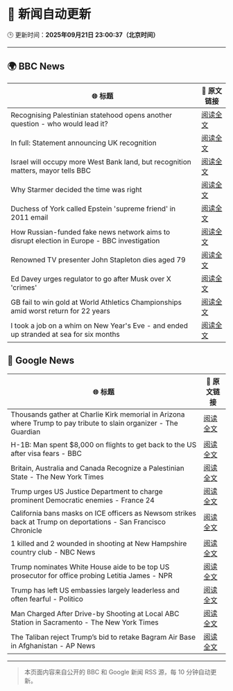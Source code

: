 # 🧠 新闻自动更新

🕒 更新时间：**2025年09月21日 23:00:37（北京时间）**

---

## 🌍 BBC News

| 🌐 标题 | 🔗 原文链接 |
|--------|-------------|
| Recognising Palestinian statehood opens another question - who would lead it? | [阅读全文](https://www.bbc.com/news/articles/c930dlxnee4o?at_medium=RSS&at_campaign=rss) |
| In full: Statement announcing UK recognition | [阅读全文](https://www.bbc.com/news/articles/cewnn8qe7wro?at_medium=RSS&at_campaign=rss) |
| Israel will occupy more West Bank land, but recognition matters, mayor tells BBC | [阅读全文](https://www.bbc.com/news/articles/c0ez9qxzl2jo?at_medium=RSS&at_campaign=rss) |
| Why Starmer decided the time was right | [阅读全文](https://www.bbc.com/news/articles/cp9848kxp2go?at_medium=RSS&at_campaign=rss) |
| Duchess of York called Epstein 'supreme friend' in 2011 email | [阅读全文](https://www.bbc.com/news/articles/cgj11l3wd35o?at_medium=RSS&at_campaign=rss) |
| How Russian-funded fake news network aims to disrupt election in Europe - BBC investigation | [阅读全文](https://www.bbc.com/news/articles/c4g5kl0n5d2o?at_medium=RSS&at_campaign=rss) |
| Renowned TV presenter John Stapleton dies aged 79 | [阅读全文](https://www.bbc.com/news/articles/c9300xw27vgo?at_medium=RSS&at_campaign=rss) |
| Ed Davey urges regulator to go after Musk over X 'crimes' | [阅读全文](https://www.bbc.com/news/articles/c5y558r2r1qo?at_medium=RSS&at_campaign=rss) |
| GB fail to win gold at World Athletics Championships amid worst return for 22 years | [阅读全文](https://www.bbc.com/sport/athletics/articles/c9dxxvgeg5wo?at_medium=RSS&at_campaign=rss) |
| I took a job on a whim on New Year's Eve - and ended up stranded at sea for six months | [阅读全文](https://www.bbc.com/news/articles/crev9y77njpo?at_medium=RSS&at_campaign=rss) |

## 📰 Google News

| 🌐 标题 | 🔗 原文链接 |
|--------|-------------|
| Thousands gather at Charlie Kirk memorial in Arizona where Trump to pay tribute to slain organizer - The Guardian | [阅读全文](https://news.google.com/rss/articles/CBMi3wFBVV95cUxQT0dpRFFlbTk3VkRjMTE2Vk5aSmRyYTl5RFNEMm5hN3BNMUhlXzU1VHNNRTRFcEZrM0ROa3BmYjIxbV9rdjNqbGpjeTJMRFBqSmVraUluRmFuUGZWLVdMWXc0cTZtSDN6VEV6MHB1NDJIN2lBV1lYdDFxdHB2S0FyeW1QWFRDTmxxckZJR1lKM1dsdV9lNGhVc1FaYTQwZXBHUUtjV3poSU9tSjR3cTRia19yYUs1elpEWFNEalpaQ3FlbGk3YlQ2ZXNZVFlVc2hjeVV1cnZDNDRMMUVHcjhZ?oc=5) |
| H-1B: Man spent $8,000 on flights to get back to the US after visa fears - BBC | [阅读全文](https://news.google.com/rss/articles/CBMiWkFVX3lxTE0wOFBJTzc2TUJ3Zkd2NUV2N1VHNUFjbnYzR253akdpVEstN2tZYXV2b0RtOEdvOEJHYWozUExycDBqZ2kwWVBQTUw3aE1LU3JfQkRJV2l1T3BVd9IBX0FVX3lxTFBrZktjTFp2R1Nzc1VhcG94a1kyMmJ1T21HZ0hxZ2l0eVdmNFFzdHhFb3Y5U1BQQ1VUNG5kVnNuSVQzSDhORDdIcHl1N2JHNng5dTNDRTNRZHowcGI3TWlR?oc=5) |
| Britain, Australia and Canada Recognize a Palestinian State - The New York Times | [阅读全文](https://news.google.com/rss/articles/CBMilgFBVV95cUxQR050UFU0ZXpxQWUwNWVHNVRMMDlBbThrb044TE1NanZ0UDRtSFRIbVRkbGUyVWtTUTdSU05RMFp2aEZSaTJzRThWRUZQUzNPcndIZjZoSjdzTmxPYmNsR2tpaUdLM0pJc3dhUXZIUTI0MEVqYjRUTy1ZaHRmSzVKeDdHZ3Vfb0Z3Z0hSOGJsTXZOOXFLRGc?oc=5) |
| Trump urges US Justice Department to charge prominent Democratic enemies - France 24 | [阅读全文](https://news.google.com/rss/articles/CBMiugFBVV95cUxPTVFaNlFZV2RJaFJWSmdJU3JIN3VRSmIwSGxWSjVDbWxDZ01oX3JvWDE4dUVXX2JWWEc0eGZNR0x4a0xuS0hWbjByMllnMktHOS0tZTlvQlp6UXhEbm9DOVpHWl9ZSnNOMUtVTko2eE1TM3d6RkZ6cjBzZ1pNUlcybWJaNzViX3ZqLUJ1TGRxckx3SEVXaDVYbG5lZ3loMXlOYjlEWXN5UmE2NlVEblhjYmJYa0MzX0Nuc2c?oc=5) |
| California bans masks on ICE officers as Newsom strikes back at Trump on deportations - San Francisco Chronicle | [阅读全文](https://news.google.com/rss/articles/CBMijwFBVV95cUxPZTF6eU5rYVVrQnltRWFVM1RfRUpWWFNHYkxvQ2JobEZxTExnVWg1amdrSmJaT3ItaDJZc19pb0FyQ285R0RDTFk1VHYwLTZCYV8zbU9fT190UTludWNpbU9YYkRBNFBJa3NsNFRsNTFtTWlacGJsdnFLZzY2WWdReTdmV0NjaHl3TlpHRHJZRQ?oc=5) |
| 1 killed and 2 wounded in shooting at New Hampshire country club - NBC News | [阅读全文](https://news.google.com/rss/articles/CBMiqwFBVV95cUxNMFdBaE94STVGTFM3VXZQNDBYd21ycGxPMlp4TnMyQzYzQ1c1U1dGQU9nMGVpZlFXT0RZZmlwUjNUeXlUNGtYWFc2a212NjVQODZ1Vjhnb3ZXbjJabXZPeFpCdGRpejAzQzdtNW9xODRqQ1pBb1E5czNSUGJCU3B2cFFGSll0YU10ZFZuRlEyMEhOdmRnQnh2OHhpQ0M2WVNFeWhGNGhGYWYxbWvSAVZBVV95cUxQU0ZsVHdxQ295N0U5b21mcTd6VGVQZnhTZEVYRW93UDBya0pkcUJwOXJueFMzdkJTbjU4Rk5PMnBnZUVwb0Z5OWszcnBsMVM3RjNTQ2VRZw?oc=5) |
| Trump nominates White House aide to be top US prosecutor for office probing Letitia James - NPR | [阅读全文](https://news.google.com/rss/articles/CBMiuAFBVV95cUxQc3BhN2NlVkZFaHNpa1pRUWtJWWdCWWZJUGNPWDJVOGhFOVBhZm5EbjhiY0J3SXRBOTUtQWw2RkhONjBfWlJ3YW1GSzFQa1lHNU8wTG5mb0tnMVltMjJrcHBOUmNQLUlhMW82UlZzVndPZkcxb3RsQlBWcWJMR3d1b1lpeVZKR0xYTzRVVHdhTVBNd0RFNmk0cEZsZFFHb21XTFRvSEpNdHFlVjlQRHp5Q1A3emg4UEt0?oc=5) |
| Trump has left US embassies largely leaderless and often fearful - Politico | [阅读全文](https://news.google.com/rss/articles/CBMigwFBVV95cUxQOS12MEVfTzJEV2N0b196SjRJVld4Rm1DQVp3OTlFbUJicS1NTlFlaTdkUlJJZy10bVY4S3pOTFVmUkppRkkzanNfQVFRUDZkREQ2RVY0ai15Q1h6anBPM0RaWWpIdDhxaWNqWGFIOFl6MDFpdEpYZ3NZSk4tZDJOVnlySQ?oc=5) |
| Man Charged After Drive-by Shooting at Local ABC Station in Sacramento - The New York Times | [阅读全文](https://news.google.com/rss/articles/CBMihAFBVV95cUxNbkFfVGN4eUdTbjZEQWc1OVdJdDU0YzJ5UkJSNWwxaXpWRlBmZEhndkIxNlhJbUdSVVV1UUM4aWs5QVZNTHNCdUFrM1IxN3l0eDVmdUZjVm9xZjdRZEIxSU85Z09OQ1N4YkI5dms0bmZiSXlGUnl3TGs2LUFMM2Y4clFocGw?oc=5) |
| The Taliban reject Trump’s bid to retake Bagram Air Base in Afghanistan - AP News | [阅读全文](https://news.google.com/rss/articles/CBMiogFBVV95cUxPMGstR0Y0dEFlQlMxMkdqWHFLMkFjeUdEYkhTSHBqdXQ3eUJmTjZFTkQ1ZlFMaG1YYV9wcGYzalJkTkVIQjN5OUR2WmpGcVh4UTNDV2szSGl0Q1JXdEJNR0JEcGc0V0J2VE9uMFhOLWFqQk1DQUJmTWlCc1lTOGgyRnE3TDdBcnI5S2VMcDF3bjRWWXdGeG1EeVA4RndEWVRWYmc?oc=5) |

---
> 本页面内容来自公开的 BBC 和 Google 新闻 RSS 源，每 10 分钟自动更新。